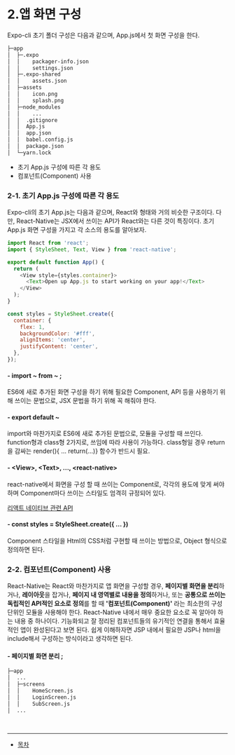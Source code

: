 # 2.앱 화면 구성
Expo-cli 초기 폴더 구성은 다음과 같으며, App.js에서 첫 화면 구성을 한다.

```sh
├─app
│  ├─.expo
│  │    packager-info.json
│  │    settings.json
│  ├─.expo-shared
│  │    assets.json
│  ├─assets 
│  │    icon.png
│  │    splash.png
│  ├─node_modules 
│  │    ...
│  │  .gitignore
│  │  App.js
│  │  app.json
│  │  babel.config.js
│  │  package.json
│  └─yarn.lock
```

  * 초기 App.js 구성에 따른 각 용도
  * 컴포넌트(Component) 사용
### 2-1. 초기 App.js 구성에 따른 각 용도
Expo-cli의 초기 App.js는 다음과 같으며, React와 형태와 거의 비슷한 구조이다. 다만, React-Native는 JSX에서 쓰이는 API가 React와는 다른 것이 특징이다. 초기 App.js 화면 구성을 가지고 각 소스의 용도를 알아보자.
```javascript
import React from 'react';
import { StyleSheet, Text, View } from 'react-native';

export default function App() {
  return (
    <View style={styles.container}>
      <Text>Open up App.js to start working on your app!</Text>
    </View>
  );
}

const styles = StyleSheet.create({
  container: {
    flex: 1,
    backgroundColor: '#fff',
    alignItems: 'center',
    justifyContent: 'center',
  },
});
```
#### - import ~ from ~ ;
ES6에 새로 추가된 화면 구성을 하기 위해 필요한 Component, API 등을 사용하기 위해 쓰이는 문법으로, JSX 문법을 하기 위해 꼭 해줘야 한다.

#### - export default ~
import와 마찬가지로 ES6에 새로 추가된 문법으로, 모듈을 구성할 때 쓰인다. function형과 class형 2가지로, 쓰임에 따라 사용이 가능하다. class형일 경우 return을 감싸는 render(){ ... return(...)} 함수가 반드시 필요.

#### - &lt;View&gt;, &lt;Text&gt;, ..., &lt;react-native&gt;
react-native에서 화면을 구성 할 때 쓰이는 Component로, 각각의 용도에 맞게 써야 하며 Component마다 쓰이는 스타일도 엄격히 규정되어 있다.

[리액트 네이티브 관련 API](https://facebook.github.io/react-native/docs/activityindicator)

#### - const styles = StyleSheet.create({ ... })
Component 스타일을 Html의 CSS처럼 구현할 때 쓰이는 방법으로, Object 형식으로 정의하면 된다.

### 2-2. 컴포넌트(Component) 사용
React-Native는 React와 마찬가지로 앱 화면을 구성할 경우, **페이지별 화면을 분리**하거나, **레이아웃**을 잡거나, **페이지 내 영역별로 내용을 정의**하거나, 또는 **공통으로 쓰이는 독립적인 API적인 요소로 정의**를 할 때 **'컴포넌트(Component)'** 라는 최소한의 구성 단위인 모듈을 사용해야 한다. React-Native 내에서 매우 중요한 요소로 꼭 알아야 하는 내용 중 하나이다. 기능화되고 잘 정리된 컴포넌트들의 유기적인 연결을 통해서 효율적인 앱이 완성된다고 보면 된다. 쉽게 이해하자면 JSP 내에서 필요한 JSP나 html을 include해서 구성하는 방식이라고 생각하면 된다.

#### - 페이지별 화면 분리 ;
```sh
├─app
│  ...
│  ├─screens
│  │    HomeScreen.js
│  │    LoginScreen.js
│  │    SubScreen.js
│  ...
```


<br />

---

* [목차](../../../)
